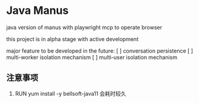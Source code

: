# Java Manus

java version of manus with playwright mcp to operate browser

this project is in alpha stage with active development

major feature to be developed in the future:
[ ] conversation persistence
[ ] multi-worker isolation mechanism
[ ] multi-user isolation mechanism


## 注意事项

1. RUN yum install -y bellsoft-java11 会耗时较久

